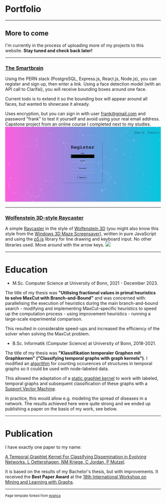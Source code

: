 # Portfolio

---

## More to come

I'm currently in the process of uploading more of my projects to this website. **Stay tuned and check back later!**

---

### [The Smartbrain](https://smartbrain-frontend-pno3.onrender.com/) <br>

Using the PERN stack (PostgreSQL, Express.js, React.js, Node.js), you can register and sign up, then enter a link. Using a face detection model (with an API call to Clarifai), you will receive bounding boxes around one face.

Current todo is to extend it so the bounding box will appear around all faces, but wanted to showcase it already.

Uses encryption, but you can sign in with user frank@gmail.com and password "frank" to test it yourself and avoid using your real email address. Capstone project from an online course I completed next to my studies.
<img src="images/smartbrain.gif?raw=true"/>

---

### [Wolfenstein 3D-style Raycaster](https://cljord.github.io/raycaster/) <br>
A simple [Raycaster](https://en.wikipedia.org/wiki/Ray_casting) in the style of [Wolfenstein 3D](https://en.wikipedia.org/wiki/Wolfenstein_3D) (you might also know this style from the [Windows 3D Maze Screensaver](https://en.wikipedia.org/wiki/3D_Maze)), written in pure JavaScript and using the [p5.js](https://p5js.org/) library for line drawing and keyboard input. No other libraries used. Move around with the arrow keys.
<img src="images/raycaster.gif?raw=true"/>

---

# Education

- M.Sc. Computer Science at University of Bonn, 2021 - December 2023.

The title of my thesis was **"Utilising fractional values in primal heuristics to solve MaxCut with Branch-and-Bound"** and was concerned with: parallelising the execution of heuristics during the main branch-and-bound search - modifying and implementing MaxCut-specific heuristics to speed up the computation process - using improvement heuristics - running a large-scale experimental comparison.

This resulted in considerable speed-ups and increased the efficiency of the solver when solving the MaxCut problem.

- B.Sc. Informatik (Computer Science) at University of Bonn, 2018-2021.

The title of my thesis was **"Klassifikation temporaler Graphen mit Graphkernen" ("Classifying temporal graphs with graph kernels")**. I modified an [algorithm](https://dl.acm.org/doi/abs/10.1145/3018661.3018731) for counting occurences of structures in temporal graphs so it could be used with node-labeled data.

This allowed the adaptation of a [static graphlet kernel](https://proceedings.mlr.press/v5/shervashidze09a.html) to work with labeled, temporal graphs and subsequent classification of these graphs with a [Support Vector Machine](https://en.wikipedia.org/wiki/Support_vector_machine).

In practice, this would allow e.g. modeling the spread of diseases in a network. The results achieved here were quite strong and we ended up publishing a paper on the basis of my work, see below.

---

# Publication

I have exactly one paper to my name:

[A Temporal Graphlet Kernel For Classifying Dissemination in Evolving Networks. L Oettershagen, NM Kriege, C Jordan, P Mutzel](https://epubs.siam.org/doi/abs/10.1137/1.9781611977653.ch3).

It is based on the results of my Bachelor's thesis, but with improvements. It received the **Best Paper Award** at the [18th International Workshop on Mining and Learning with Graphs](http://www.mlgworkshop.org/2023/).


---
<p style="font-size:11px">Page template forked from <a href="https://github.com/evanca/quick-portfolio">evanca</a></p>
<!-- Remove above link if you don't want to attibute -->
